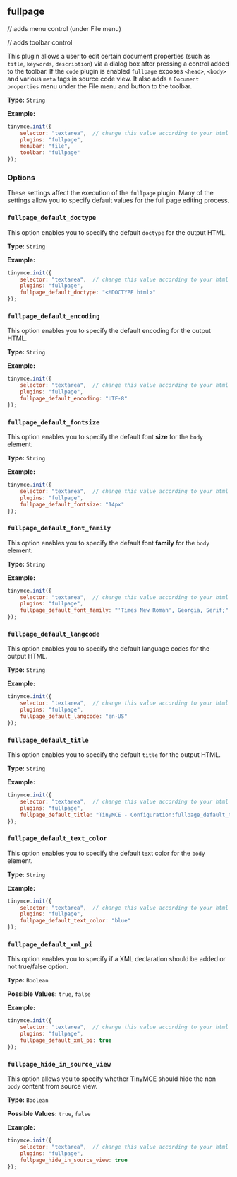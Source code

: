 
## fullpage

// adds menu control (under File menu)

// adds toolbar control

This plugin allows a user to edit certain document properties (such as `title`, `keywords`, `description`) via a dialog box after pressing a control added to the toolbar. If the `code` plugin is enabled `fullpage` exposes `<head>`, `<body>` and various `meta` tags in source code view. It also adds a `Document properties` menu under the File menu and button to the toolbar.

**Type:** `String`

**Example:**

```js
tinymce.init({
    selector: "textarea",  // change this value according to your html
    plugins: "fullpage",
    menubar: "file",
    toolbar: "fullpage"
});
```

### Options

These settings affect the execution of the `fullpage` plugin. Many of the settings allow you to specify default values for the full page editing process.

### `fullpage_default_doctype`

This option enables you to specify the default `doctype` for the output HTML.

**Type:** `String`

**Example:**

```js
tinymce.init({
    selector: "textarea",  // change this value according to your html
    plugins: "fullpage",
    fullpage_default_doctype: "<!DOCTYPE html>"
});
```

### `fullpage_default_encoding`

This option enables you to specify the default encoding for the output HTML.

**Type:** `String`

**Example:**

```js
tinymce.init({
    selector: "textarea",  // change this value according to your html
    plugins: "fullpage",
    fullpage_default_encoding: "UTF-8"
});
```

### `fullpage_default_fontsize`

This option enables you to specify the default font **size** for the `body` element.

**Type:** `String`

**Example:**

```js
tinymce.init({
    selector: "textarea",  // change this value according to your html
    plugins: "fullpage",
    fullpage_default_fontsize: "14px"
});
```

### `fullpage_default_font_family`

This option enables you to specify the default font **family** for the `body` element.

**Type:** `String`

**Example:**

```js
tinymce.init({
    selector: "textarea",  // change this value according to your html
    plugins: "fullpage",
    fullpage_default_font_family: "'Times New Roman', Georgia, Serif;"
});
```

### `fullpage_default_langcode`

This option enables you to specify the default language codes for the output HTML.

**Type:** `String`

**Example:**

```js
tinymce.init({
    selector: "textarea",  // change this value according to your html
    plugins: "fullpage",
    fullpage_default_langcode: "en-US"
});
```

### `fullpage_default_title`

This option enables you to specify the default `title` for the output HTML.

**Type:** `String`

**Example:**

```js
tinymce.init({
    selector: "textarea",  // change this value according to your html
    plugins: "fullpage",
    fullpage_default_title: "TinyMCE - Configuration:fullpage_default_title"
});
```

### `fullpage_default_text_color`

This option enables you to specify the default text color for the `body` element.

**Type:** `String`

**Example:**

```js
tinymce.init({
    selector: "textarea",  // change this value according to your html
    plugins: "fullpage",
    fullpage_default_text_color: "blue"
});
```

### `fullpage_default_xml_pi`

This option enables you to specify if a XML declaration should be added or not true/false option.

**Type:** `Boolean`

**Possible Values:** `true`, `false`

**Example:**

```js
tinymce.init({
    selector: "textarea",  // change this value according to your html
    plugins: "fullpage",
    fullpage_default_xml_pi: true
});
```

### `fullpage_hide_in_source_view`

This option allows you to specify whether TinyMCE should hide the non `body` content from source view.

**Type:** `Boolean`

**Possible Values:** `true`, `false`

**Example:**

```js
tinymce.init({
    selector: "textarea",  // change this value according to your html
    plugins: "fullpage",
    fullpage_hide_in_source_view: true
});
```

